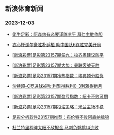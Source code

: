 ## 新浪体育新闻 
### 2023-12-03

+ [佬牛足彩：阿森纳有必要谨防冷平 拜仁主胜作胆](https://sports.sina.com.cn/l/2023-12-02/doc-imzwqtfz9918629.shtml)

+ [农心杯谢尔豪胜朴廷桓 助中国队6连胜完美开局](https://sports.sina.com.cn/go/2023-12-02/doc-imzwrkcs7629374.shtml)

+ [[新浪彩票]足彩第23157期任九：拉齐奥建议防平](https://sports.sina.com.cn/l/2023-12-02/doc-imzwqnyf6792725.shtml)

+ [[新浪彩票]足彩第23157期大势：曼联客战无胜](https://sports.sina.com.cn/l/2023-12-02/doc-imzwqnxy3485736.shtml)

+ [[新浪彩票]足彩23157期冷热指数：埃弗顿分胜负](https://sports.sina.com.cn/l/2023-12-02/doc-imzwqthc6676821.shtml)

+ [沙特超-C罗进球被吹 利雅得胜利0-3利雅得新月](https://sports.sina.com.cn/global/others/2023-12-02/doc-imzwqnya8049040.shtml)

+ [[新浪彩票]足彩第23157期盈亏指数：纽卡不败可期](https://sports.sina.com.cn/l/2023-12-02/doc-imzwqnya8045802.shtml)

+ [[新浪彩票]足彩23157期投注策略：米兰主场不稳](https://sports.sina.com.cn/l/2023-12-02/doc-imzwqnyf6793039.shtml)

+ [足彩分析软件23157期推荐：布伦特不败阿森纳擒狼](https://sports.sina.com.cn/l/2023-12-02/doc-imzwqnye0019061.shtml)

+ [杜兰特里程碑太阳不敌掘金 马刺负鹈鹕14连败](https://sports.sina.com.cn/basketball/nba/2023-12-02/doc-imzwrcvs3165600.shtml)

